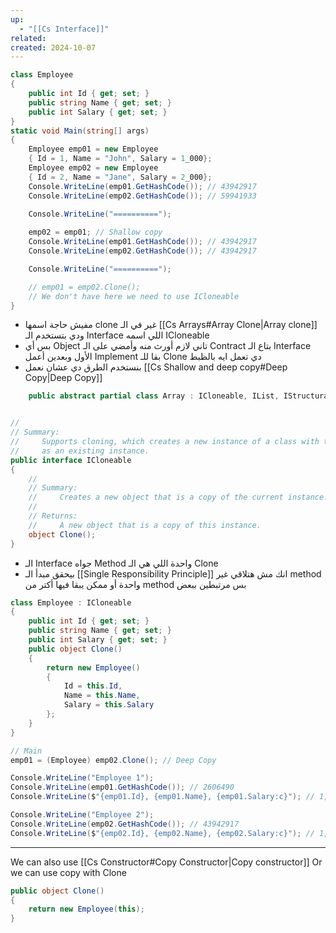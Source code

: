 ```yaml
---
up:
  - "[[Cs Interface]]"
related: 
created: 2024-10-07
---
```

```cs
class Employee
{
    public int Id { get; set; }
    public string Name { get; set; }
    public int Salary { get; set; }
}
static void Main(string[] args)
{
    Employee emp01 = new Employee 
    { Id = 1, Name = "John", Salary = 1_000};
    Employee emp02 = new Employee 
    { Id = 2, Name = "Jane", Salary = 2_000};
    Console.WriteLine(emp01.GetHashCode()); // 43942917
    Console.WriteLine(emp02.GetHashCode()); // 59941933
    
    Console.WriteLine("==========");

    emp02 = emp01; // Shallow copy
    Console.WriteLine(emp01.GetHashCode()); // 43942917
    Console.WriteLine(emp02.GetHashCode()); // 43942917

    Console.WriteLine("==========");

    // emp01 = emp02.Clone(); 
    // We don't have here we need to use ICloneable
}
```

- مفيش حاجة اسمها clone غير في الـ [[Cs Arrays#Array Clone|Array clone]] ودي بتستخدم الـ Interface اللي اسمه ICloneable
- بس أي Object تاني لازم أورث منه وأمضي على الـ Contract بتاع الـ Interface الأول وبعدين أعمل Implement بقا للـ Clone دي تعمل ايه بالظبط
- بنستخدم الطرق دي عشان نعمل [[Cs Shallow and deep copy#Deep Copy|Deep Copy]]

```cs
    public abstract partial class Array : ICloneable, IList, IStructuralComparable, IStructuralEquatable


//
// Summary:
//     Supports cloning, which creates a new instance of a class with the same value
//     as an existing instance.
public interface ICloneable
{
    //
    // Summary:
    //     Creates a new object that is a copy of the current instance.
    //
    // Returns:
    //     A new object that is a copy of this instance.
    object Clone();
}
```
- الـ Interface جواه Method واحدة اللي هي الـ Clone
- بيحقق مبدأ الـ [[Single Responsibility Principle]] انك مش هتلاقي غير method واحدة أو ممكن يبقا فيها أكتر من method بس مرتبطين ببعض

```cs
class Employee : ICloneable
{
    public int Id { get; set; }
    public string Name { get; set; }
    public int Salary { get; set; }
    public object Clone()
    {
        return new Employee()
        {
            Id = this.Id,
            Name = this.Name,
            Salary = this.Salary
        };
    }
}

// Main
emp01 = (Employee) emp02.Clone(); // Deep Copy

Console.WriteLine("Employee 1");
Console.WriteLine(emp01.GetHashCode()); // 2606490
Console.WriteLine($"{emp01.Id}, {emp01.Name}, {emp01.Salary:c}"); // 1, John, $1,000.00

Console.WriteLine("Employee 2");
Console.WriteLine(emp02.GetHashCode()); // 43942917
Console.WriteLine($"{emp02.Id}, {emp02.Name}, {emp02.Salary:c}"); // 1, John, $1,000.00
```

---
We can also use [[Cs Constructor#Copy Constructor|Copy constructor]]
Or we can use copy with Clone

```cs
public object Clone()
{
	return new Employee(this);
}
```